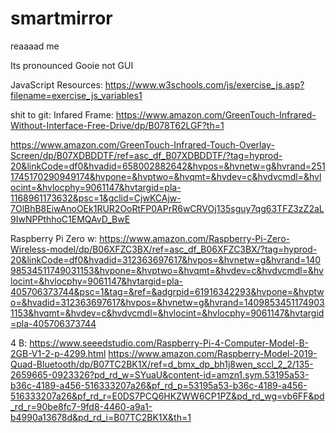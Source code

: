 # smartmirror

reaaaad me

Its pronounced Gooie not GUI

JavaScript Resources: 
https://www.w3schools.com/js/exercise_js.asp?filename=exercise_js_variables1




shit to git:
Infared Frame: 
  https://www.amazon.com/GreenTouch-Infrared-Without-Interface-Free-Drive/dp/B078T62LGF?th=1
  
  https://www.amazon.com/GreenTouch-Infrared-Touch-Overlay-Screen/dp/B07XDBDDTF/ref=asc_df_B07XDBDDTF/?tag=hyprod-20&linkCode=df0&hvadid=658002882642&hvpos=&hvnetw=g&hvrand=2511745170290949174&hvpone=&hvptwo=&hvqmt=&hvdev=c&hvdvcmdl=&hvlocint=&hvlocphy=9061147&hvtargid=pla-1168961173632&psc=1&gclid=CjwKCAjw-7OlBhB8EiwAnoOEk1RUR2OoRtFP0APrR6wCRVOj135sguy7qg63TFZ3zZ2aL9IwNPPthhoC1EMQAvD_BwE

Raspberry Pi
  Zero w: 
    https://www.amazon.com/Raspberry-Pi-Zero-Wireless-model/dp/B06XFZC3BX/ref=asc_df_B06XFZC3BX/?tag=hyprod-20&linkCode=df0&hvadid=312363697617&hvpos=&hvnetw=g&hvrand=14098534511749031153&hvpone=&hvptwo=&hvqmt=&hvdev=c&hvdvcmdl=&hvlocint=&hvlocphy=9061147&hvtargid=pla-405706373744&psc=1&tag=&ref=&adgrpid=61916342293&hvpone=&hvptwo=&hvadid=312363697617&hvpos=&hvnetw=g&hvrand=14098534511749031153&hvqmt=&hvdev=c&hvdvcmdl=&hvlocint=&hvlocphy=9061147&hvtargid=pla-405706373744

  4 B: 
    https://www.seeedstudio.com/Raspberry-Pi-4-Computer-Model-B-2GB-V1-2-p-4299.html
    https://www.amazon.com/Raspberry-Model-2019-Quad-Bluetooth/dp/B07TC2BK1X/ref=d_bmx_dp_bh1j8wen_sccl_2_2/135-2659665-0923326?pd_rd_w=SYuaU&content-id=amzn1.sym.53195a53-b36c-4189-a456-516333207a26&pf_rd_p=53195a53-b36c-4189-a456-516333207a26&pf_rd_r=E0DS7PCQ6HKZWW6CP1PZ&pd_rd_wg=vb6FF&pd_rd_r=90be8fc7-9fd8-4460-a9a1-b4990a13678d&pd_rd_i=B07TC2BK1X&th=1
    

  
  
